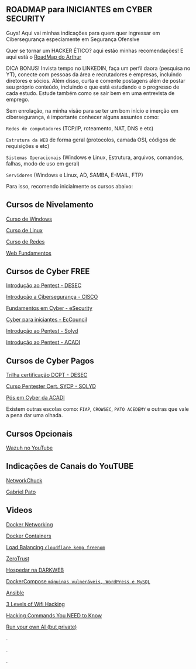 ## ROADMAP para INICIANTES em CYBER SECURITY

Guys! Aqui vai minhas indicações para quem quer ingressar em Cibersegurança especiamente em Segurança Ofensive

Quer se tornar um HACKER ÉTICO? aqui estão minhas recomendações! E aqui está o [RoadMap do Arthur](https://github.com/arthurspk/guiadecybersecurity)

DICA BONUS! Invista tempo no LINKEDIN, faça um perfil daora (pesquisa no YT), conecte com pessoas da área e recrutadores e empresas, incluindo diretores e sócios. Além disso, curta e comente postagens além de postar seu próprio conteúdo, incluindo o que está estudando e o progresso de cada estudo. Estude também como se sair bem em uma entrevista de emprego.

Sem enrolação, na minha visão para se ter um bom início e imerção em cibersegurança, é importante conhecer alguns assuntos como:

`Redes de computadores` (TCP/IP, roteamento, NAT, DNS e etc)

`Estrutura da WEB` de forma geral (protocolos, camada OSI, códigos de requisições e etc)

`Sistemas Operacionais` (Windows e Linux, Estrutura, arquivos, comandos, falhas, modo de uso em geral)

`Servidores` (Windows e Linux, AD, SAMBA, E-MAIL, FTP)

Para isso, recomendo inicialmente os cursos abaixo:

## Cursos de Nivelamento

[Curso de Windows](https://www.udemy.com/course/curso-de-windows-10-completo)

[Curso de Linux](https://www.udemy.com/course/linux-ubuntu/)

[Curso de Redes](https://www.udemy.com/course/curso-gratuito-de-redes/)

[Web Fundamentos](https://www.udemy.com/course/curso-gratuito-de-html/)

## Cursos de Cyber FREE

[Introdução ao Pentest - DESEC](https://desecsecurity.com/cart/introducao-pentest/pentest)

[Introdução a Cibersegurança - CISCO](https://www.netacad.com/courses/cybersecurity/introduction-cybersecurity)

[Fundamentos em Cyber - eSecurity](https://esecurity.com.br/cursos/fundamentos-em-cyber-security/)

[Cyber para iniciantes - EcCouncil](https://www.eccouncil.org/cybersecurity-exchange/cyber-novice/free-cybersecurity-courses-beginners/)

[Introdução ao Pentest - Solyd](https://solyd.com.br/treinamentos/introducao-ao-hacking-e-pentest-2/)

[Introdução ao Pentest - ACADI](https://acaditi.com.br/essentials-series/)


## Cursos de Cyber Pagos

[Trilha certificação DCPT - DESEC](https://desecsecurity.com/cart/DESECPRO1X)

[Curso Pentester Cert. SYCP - SOLYD](https://solyd.com.br/treinamentos/pentest-do-zero-ao-profissional-v2023/)

[Pós em Cyber da ACADI](https://acaditi.com.br/pos-graduacao-em-ciberseguranca-ofensiva/)

Existem outras escolas como: `FIAP`, `CROWSEC`, `PATO ACEDEMY` e outras que vale a pena dar uma olhada.

## Cursos Opcionais

[Wazuh no YouTube](https://www.youtube.com/watch?v=wT_z5fRnoXc&list=PLYwuH4Jfk8_Gzwsvf0irpB0baCBX4t4cB)

## Indicações de Canais do YouTUBE

[NetworkChuck](https://www.youtube.com/@NetworkChuck)

[Gabriel Pato](https://www.youtube.com/@GabrielPato)

## Videos

[Docker Networking](https://www.youtube.com/watch?v=bKFMS5C4CG0)

[Docker Containers](https://www.youtube.com/watch?v=eGz9DS-aIeY)

[Load Balancing `cloudflare kemp freenom`](https://www.youtube.com/watch?v=LlbTSfc4biw)

[ZeroTrust](https://www.youtube.com/watch?v=IYmXPF3XUwo)

[Hospedar na DARKWEB](https://www.youtube.com/watch?v=CurcakgurRE)

[DockerCompose `máquinas vulneráveis, WordPress e MySQL`](https://youtu.be/DM65_JyGxCo?si=dCfgQkA6EBKk26f_)

[Ansible](https://youtu.be/5hycyr-8EKs?si=6dfufzOJn-RrmORt)

[3 Levels of Wifi Hacking](https://www.youtube.com/watch?v=dZwbb42pdtg)

[Hacking Commands You NEED to Know](https://www.youtube.com/watch?v=gL4j-a-g9pA)

[Run your own AI (but private)](https://www.youtube.com/watch?v=WxYC9-hBM_g)

.

.

.


